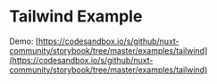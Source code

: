 # Tailwind Example

Demo: [https://codesandbox.io/s/github/nuxt-community/storybook/tree/master/examples/tailwind](https://codesandbox.io/s/github/nuxt-community/storybook/tree/master/examples/tailwind)